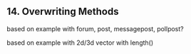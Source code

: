 ## 14. Overwriting Methods

based on example with forum, post, messagepost, pollpost?

based on example with 2d/3d vector with length()